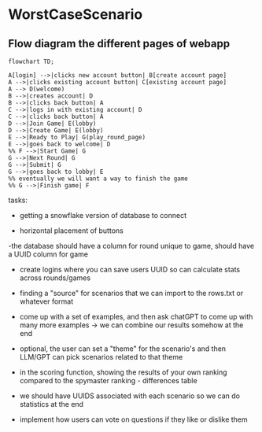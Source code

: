 # WorstCaseScenario

## Flow diagram the different pages of webapp

```mermaid
flowchart TD;

A[login] -->|clicks new account button| B[create account page]
A -->|clicks existing account button| C[existing account page]
A --> D(welcome)
B -->|creates account| D
B -->|clicks back button| A
C -->|logs in with existing account| D
C -->|clicks back button| A
D -->|Join Game| E(lobby)
D -->|Create Game| E(lobby)
E -->|Ready to Play| G(play_round_page)
E -->|goes back to welcome| D
%% F -->|Start Game| G
G -->|Next Round| G
G -->|Submit| G
G -->|goes back to lobby| E
%% eventually we will want a way to finish the game
%% G -->|Finish game| F

```

tasks:
- getting a snowflake version of database to connect

- horizontal placement of buttons

-the database should have a column for round unique to game, should have a UUID column for game

- create logins where you can save users UUID so can calculate stats across rounds/games

- finding a "source" for scenarios that we can import to the rows.txt or whatever format

- come up with a set of examples, and then ask chatGPT to come up with many more examples
-> we can combine our results somehow at the end

- optional, the user can set a "theme" for the scenario's and then LLM/GPT can pick scenarios related to that theme

- in the scoring function, showing the results of your own ranking compared to the spymaster ranking - differences table

- we should have UUIDS associated with each scenario so we can do statistics at the end

- implement how users can vote on questions if they like or dislike them